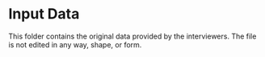 # Input Data
This folder contains the original data provided by the interviewers. 
The file is not edited in any way, shape, or form.
